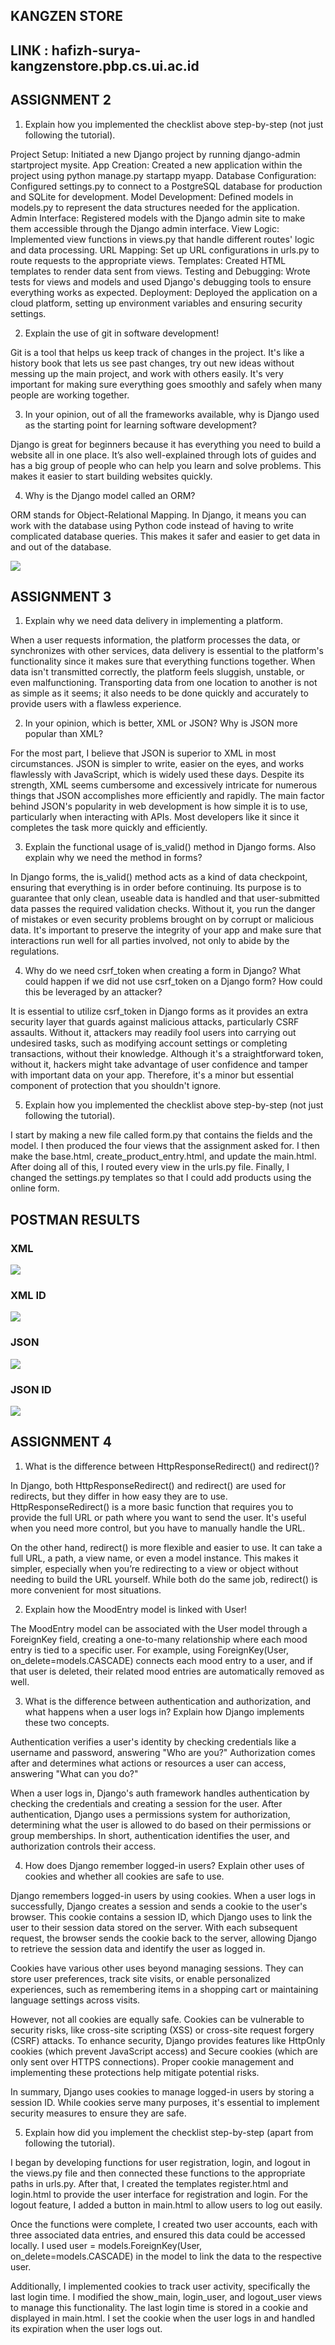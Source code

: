 ## KANGZEN STORE

## LINK : hafizh-surya-kangzenstore.pbp.cs.ui.ac.id


## ASSIGNMENT 2
1. Explain how you implemented the checklist above step-by-step (not just following the tutorial).

Project Setup: Initiated a new Django project by running django-admin startproject mysite.
App Creation: Created a new application within the project using python manage.py startapp myapp.
Database Configuration: Configured settings.py to connect to a PostgreSQL database for production and SQLite for development.
Model Development: Defined models in models.py to represent the data structures needed for the application.
Admin Interface: Registered models with the Django admin site to make them accessible through the Django admin interface.
View Logic: Implemented view functions in views.py that handle different routes' logic and data processing.
URL Mapping: Set up URL configurations in urls.py to route requests to the appropriate views.
Templates: Created HTML templates to render data sent from views.
Testing and Debugging: Wrote tests for views and models and used Django's debugging tools to ensure everything works as expected.
Deployment: Deployed the application on a cloud platform, setting up environment variables and ensuring security settings.

2. Explain the use of git in software development!

Git is a tool that helps us keep track of changes in the project. It's like a history book that lets us see past changes, try out new ideas without messing up the main project, and work with others easily. It's very important for making sure everything goes smoothly and safely when many people are working together.

3. In your opinion, out of all the frameworks available, why is Django used as the starting point for learning software development?

Django is great for beginners because it has everything you need to build a website all in one place. It’s also well-explained through lots of guides and has a big group of people who can help you learn and solve problems. This makes it easier to start building websites quickly.

4. Why is the Django model called an ORM?

ORM stands for Object-Relational Mapping. In Django, it means you can work with the database using Python code instead of having to write complicated database queries. This makes it safer and easier to get data in and out of the database.


![](bismillah.png)

## ASSIGNMENT 3

1. Explain why we need data delivery in implementing a platform.

When a user requests information, the platform processes the data, or synchronizes with other services, data delivery is essential to the platform's functionality since it makes sure that everything functions together. When data isn't transmitted correctly, the platform feels sluggish, unstable, or even malfunctioning. Transporting data from one location to another is not as simple as it seems; it also needs to be done quickly and accurately to provide users with a flawless experience.

2. In your opinion, which is better, XML or JSON? Why is JSON more popular than XML?

For the most part, I believe that JSON is superior to XML in most circumstances. JSON is simpler to write, easier on the eyes, and works flawlessly with JavaScript, which is widely used these days. Despite its strength, XML seems cumbersome and excessively intricate for numerous things that JSON accomplishes more efficiently and rapidly. The main factor behind JSON's popularity in web development is how simple it is to use, particularly when interacting with APIs. Most developers like it since it completes the task more quickly and efficiently.

3. Explain the functional usage of is_valid() method in Django forms. Also explain why we need the method in forms?

In Django forms, the is_valid() method acts as a kind of data checkpoint, ensuring that everything is in order before continuing. Its purpose is to guarantee that only clean, useable data is handled and that user-submitted data passes the required validation checks. Without it, you run the danger of mistakes or even security problems brought on by corrupt or malicious data. It's important to preserve the integrity of your app and make sure that interactions run well for all parties involved, not only to abide by the regulations.

4. Why do we need csrf_token when creating a form in Django? What could happen if we did not use csrf_token on a Django form? How could this be leveraged by an attacker?

It is essential to utilize csrf_token in Django forms as it provides an extra security layer that guards against malicious attacks, particularly CSRF assaults. Without it, attackers may readily fool users into carrying out undesired tasks, such as modifying account settings or completing transactions, without their knowledge. Although it's a straightforward token, without it, hackers might take advantage of user confidence and tamper with important data on your app. Therefore, it's a minor but essential component of protection that you shouldn't ignore.


5. Explain how you implemented the checklist above step-by-step (not just following the tutorial).

I start by making a new file called form.py that contains the fields and the model. I then produced the four views that the assignment asked for. I then make the base.html, create_product_entry.html, and update the main.html. After doing all of this, I routed every view in the urls.py file. Finally, I changed the settings.py templates so that I could add products using the online form.


## POSTMAN RESULTS


### XML

![](assignment3_2.png)

### XML ID

![](assignment3_4.png)

### JSON

![](assignment3_1.png)


### JSON ID

![](assignment3_3.png)



## ASSIGNMENT 4

1. What is the difference between HttpResponseRedirect() and redirect()?

In Django, both HttpResponseRedirect() and redirect() are used for redirects, but they differ in how easy they are to use. HttpResponseRedirect() is a more basic function that requires you to provide the full URL or path where you want to send the user. It's useful when you need more control, but you have to manually handle the URL.

On the other hand, redirect() is more flexible and easier to use. It can take a full URL, a path, a view name, or even a model instance. This makes it simpler, especially when you’re redirecting to a view or object without needing to build the URL yourself. While both do the same job, redirect() is more convenient for most situations.

2. Explain how the MoodEntry model is linked with User!

The MoodEntry model can be associated with the User model through a ForeignKey field, creating a one-to-many relationship where each mood entry is tied to a specific user. For example, using ForeignKey(User, on_delete=models.CASCADE) connects each mood entry to a user, and if that user is deleted, their related mood entries are automatically removed as well.

3. What is the difference between authentication and authorization, and what happens when a user logs in? Explain how Django implements these two concepts.

Authentication verifies a user's identity by checking credentials like a username and password, answering "Who are you?" Authorization comes after and determines what actions or resources a user can access, answering "What can you do?"

When a user logs in, Django's auth framework handles authentication by checking the credentials and creating a session for the user. After authentication, Django uses a permissions system for authorization, determining what the user is allowed to do based on their permissions or group memberships. In short, authentication identifies the user, and authorization controls their access.

4. How does Django remember logged-in users? Explain other uses of cookies and whether all cookies are safe to use.

Django remembers logged-in users by using cookies. When a user logs in successfully, Django creates a session and sends a cookie to the user's browser. This cookie contains a session ID, which Django uses to link the user to their session data stored on the server. With each subsequent request, the browser sends the cookie back to the server, allowing Django to retrieve the session data and identify the user as logged in.

Cookies have various other uses beyond managing sessions. They can store user preferences, track site visits, or enable personalized experiences, such as remembering items in a shopping cart or maintaining language settings across visits.

However, not all cookies are equally safe. Cookies can be vulnerable to security risks, like cross-site scripting (XSS) or cross-site request forgery (CSRF) attacks. To enhance security, Django provides features like HttpOnly cookies (which prevent JavaScript access) and Secure cookies (which are only sent over HTTPS connections). Proper cookie management and implementing these protections help mitigate potential risks.

In summary, Django uses cookies to manage logged-in users by storing a session ID. While cookies serve many purposes, it's essential to implement security measures to ensure they are safe.

5. Explain how did you implement the checklist step-by-step (apart from following the tutorial).

I began by developing functions for user registration, login, and logout in the views.py file and then connected these functions to the appropriate paths in urls.py. After that, I created the templates register.html and login.html to provide the user interface for registration and login. For the logout feature, I added a button in main.html to allow users to log out easily.

Once the functions were complete, I created two user accounts, each with three associated data entries, and ensured this data could be accessed locally. I used user = models.ForeignKey(User, on_delete=models.CASCADE) in the model to link the data to the respective user.

Additionally, I implemented cookies to track user activity, specifically the last login time. I modified the show_main, login_user, and logout_user views to manage this functionality. The last login time is stored in a cookie and displayed in main.html. I set the cookie when the user logs in and handled its expiration when the user logs out.